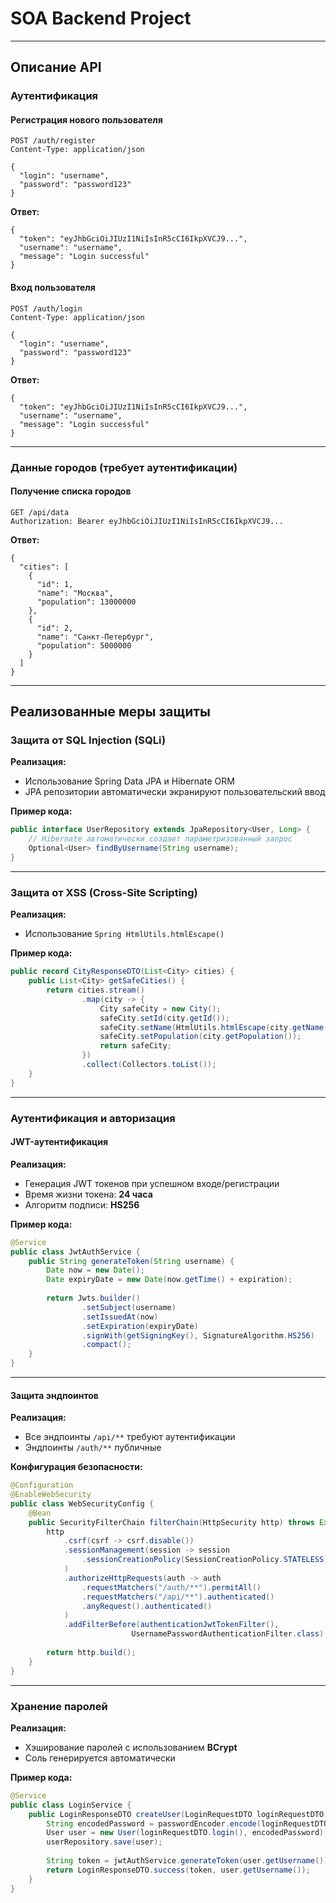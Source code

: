 # SOA Backend Project

---

## Описание API

### Аутентификация

#### Регистрация нового пользователя

```
POST /auth/register
Content-Type: application/json

{
  "login": "username",
  "password": "password123"
}
```

**Ответ:**

```
{
  "token": "eyJhbGciOiJIUzI1NiIsInR5cCI6IkpXVCJ9...",
  "username": "username",
  "message": "Login successful"
}
```

#### Вход пользователя

```
POST /auth/login
Content-Type: application/json

{
  "login": "username",
  "password": "password123"
}
```

**Ответ:**

```
{
  "token": "eyJhbGciOiJIUzI1NiIsInR5cCI6IkpXVCJ9...",
  "username": "username",
  "message": "Login successful"
}
```

---

### Данные городов (требует аутентификации)

#### Получение списка городов

```
GET /api/data
Authorization: Bearer eyJhbGciOiJIUzI1NiIsInR5cCI6IkpXVCJ9...
```

**Ответ:**

```
{
  "cities": [
    {
      "id": 1,
      "name": "Москва",
      "population": 13000000
    },
    {
      "id": 2,
      "name": "Санкт-Петербург",
      "population": 5000000
    }
  ]
}
```

---

## Реализованные меры защиты

### Защита от SQL Injection (SQLi)

**Реализация:**

* Использование Spring Data JPA и Hibernate ORM
* JPA репозитории автоматически экранируют пользовательский ввод

**Пример кода:**

```java
public interface UserRepository extends JpaRepository<User, Long> {
    // Hibernate автоматически создает параметризованный запрос
    Optional<User> findByUsername(String username);
}
```

---

### Защита от XSS (Cross-Site Scripting)

**Реализация:**

* Использование `Spring HtmlUtils.htmlEscape()`

**Пример кода:**

```java
public record CityResponseDTO(List<City> cities) {
    public List<City> getSafeCities() {
        return cities.stream()
                .map(city -> {
                    City safeCity = new City();
                    safeCity.setId(city.getId());
                    safeCity.setName(HtmlUtils.htmlEscape(city.getName()));
                    safeCity.setPopulation(city.getPopulation());
                    return safeCity;
                })
                .collect(Collectors.toList());
    }
}
```

---

### Аутентификация и авторизация

#### JWT-аутентификация

**Реализация:**

* Генерация JWT токенов при успешном входе/регистрации
* Время жизни токена: **24 часа**
* Алгоритм подписи: **HS256**

**Пример кода:**

```java
@Service
public class JwtAuthService {
    public String generateToken(String username) {
        Date now = new Date();
        Date expiryDate = new Date(now.getTime() + expiration);
        
        return Jwts.builder()
                .setSubject(username)
                .setIssuedAt(now)
                .setExpiration(expiryDate)
                .signWith(getSigningKey(), SignatureAlgorithm.HS256)
                .compact();
    }
}
```

---

#### Защита эндпоинтов

**Реализация:**

* Все эндпоинты `/api/**` требуют аутентификации
* Эндпоинты `/auth/**` публичные

**Конфигурация безопасности:**

```java
@Configuration
@EnableWebSecurity
public class WebSecurityConfig {
    @Bean
    public SecurityFilterChain filterChain(HttpSecurity http) throws Exception {
        http
            .csrf(csrf -> csrf.disable())
            .sessionManagement(session -> session
                .sessionCreationPolicy(SessionCreationPolicy.STATELESS)
            )
            .authorizeHttpRequests(auth -> auth
                .requestMatchers("/auth/**").permitAll()
                .requestMatchers("/api/**").authenticated()
                .anyRequest().authenticated()
            )
            .addFilterBefore(authenticationJwtTokenFilter(), 
                           UsernamePasswordAuthenticationFilter.class);
        
        return http.build();
    }
}
```

---

### Хранение паролей

**Реализация:**

* Хэширование паролей с использованием **BCrypt**
* Соль генерируется автоматически

**Пример кода:**

```java
@Service
public class LoginService {
    public LoginResponseDTO createUser(LoginRequestDTO loginRequestDTO) {
        String encodedPassword = passwordEncoder.encode(loginRequestDTO.password());
        User user = new User(loginRequestDTO.login(), encodedPassword);
        userRepository.save(user);
        
        String token = jwtAuthService.generateToken(user.getUsername());
        return LoginResponseDTO.success(token, user.getUsername());
    }
}
```
